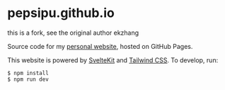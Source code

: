 # pepsipu.github.io

this is a fork, see the original author ekzhang

Source code for my [personal website](https://www.pepsi.pw/), hosted on GitHub
Pages.

This website is powered by [SvelteKit](https://kit.svelte.dev/) and
[Tailwind CSS](https://tailwindcss.com/). To develop, run:

```sh-session
$ npm install
$ npm run dev
```
